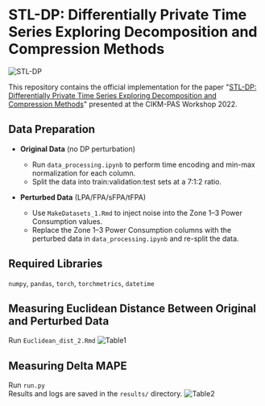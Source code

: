 # STL-DP: Differentially Private Time Series Exploring Decomposition and Compression Methods

![STL-DP](https://github.com/user-attachments/assets/101fd014-8736-4928-bff5-55c98e8d170a)

This repository contains the official implementation for the paper "[STL-DP: Differentially Private Time Series Exploring Decomposition and Compression Methods](https://ceur-ws.org/Vol-3318/short5.pdf)" presented at the CIKM-PAS Workshop 2022.

## Data Preparation

- **Original Data** (no DP perturbation)
  - Run `data_processing.ipynb` to perform time encoding and min-max normalization for each column.
  - Split the data into train:validation:test sets at a 7:1:2 ratio.

- **Perturbed Data** (LPA/FPA/sFPA/tFPA)
  - Use `MakeDatasets_1.Rmd` to inject noise into the Zone 1–3 Power Consumption values.
  - Replace the Zone 1–3 Power Consumption columns with the perturbed data in `data_processing.ipynb` and re-split the data.

## Required Libraries
`numpy`, `pandas`, `torch`, `torchmetrics`, `datetime`

## Measuring Euclidean Distance Between Original and Perturbed Data
Run `Euclidean_dist_2.Rmd`
![Table1](https://github.com/user-attachments/assets/9fb6760e-1d3f-4f19-90d8-40932e83887c)

## Measuring Delta MAPE
Run `run.py`  
Results and logs are saved in the `results/` directory.
![Table2](https://github.com/user-attachments/assets/58811e2a-5c89-4a65-9fdc-c1cb2b0ea5ba)
